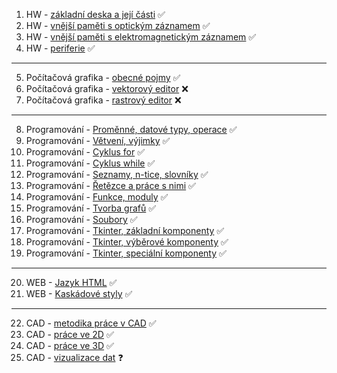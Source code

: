 1. HW - [základní deska a její části](01HW.md) ✅
2. HW - [vnější paměti s optickým záznamem](02HW.md) ✅
3. HW - [vnější paměti s elektromagnetickým záznamem](03HW.md) ✅
4. HW - [periferie](04HW.md) ✅

----

5. Počítačová grafika - [obecné pojmy](05PGF.md) ✅
6. Počítačová grafika - [vektorový editor](06PGF.md) ❌
7. Počítačová grafika - [rastrový editor](07PGF.md) ❌

----

8. Programování - [Proměnné, datové typy, operace](08PRG.md) ✅
9. Programování - [Větvení, výjimky](09PRG.md) ✅
10. Programování - [Cyklus for](10PRG.md) ✅
11. Programování - [Cyklus while](11PRG.md) ✅ 
12. Programování - [Seznamy, n-tice, slovníky](12PRG.md) ✅  
13. Programování - [Řetězce a práce s nimi](13PRG.md)  ✅
14. Programování - [Funkce, moduly](14PRG.md) ✅
15. Programování - [Tvorba grafů](15PRG.md)  ✅
16. Programování - [Soubory](16PRG.md)  ✅
17. Programování - [Tkinter, základní komponenty](17PRG.md) ✅  
18. Programování - [Tkinter, výběrové komponenty](18PRG.md)  ✅
19. Programování - [Tkinter, speciální komponenty](19PRG.md) ✅

----

20. WEB - [Jazyk HTML](20WEB.md) ✅
21. WEB - [Kaskádové styly](21WEB.md) ✅

----

22. CAD - [metodika práce v CAD](22CAD.md) ✅ 
23. CAD - [práce ve 2D](23CAD.md) ✅
24. CAD - [práce ve 3D](24CAD.md) ✅
25. CAD - [vizualizace dat](25CAD.md) ❓
